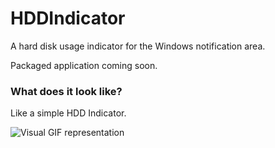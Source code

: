 # HDDIndicator
A hard disk usage indicator for the Windows notification area.

Packaged application coming soon.

### What does it look like?
Like a simple HDD Indicator.

![Visual GIF representation](https://vgy.me/L3hJIc.gif)
